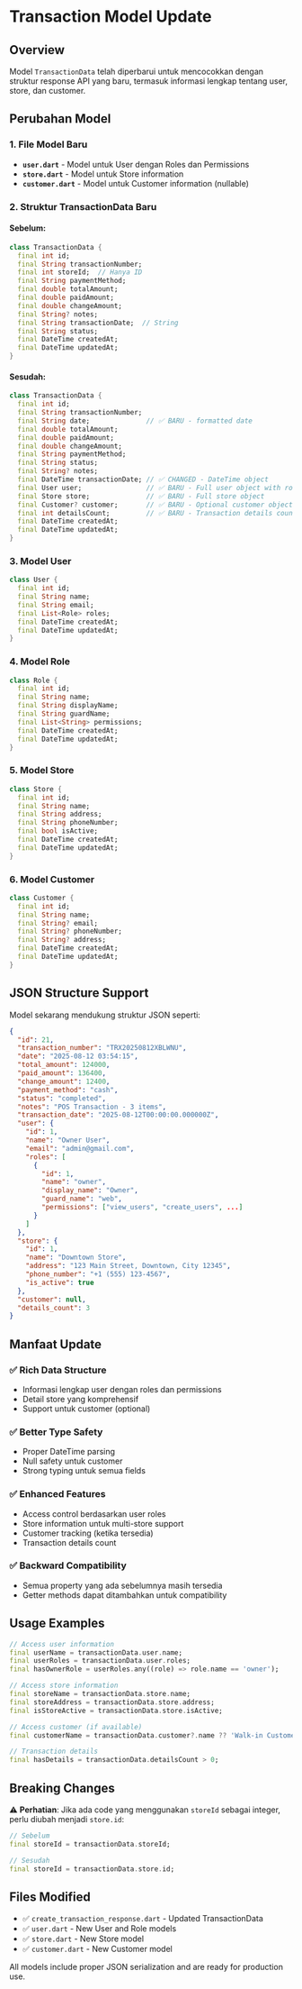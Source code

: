 # Transaction Model Update

## Overview

Model `TransactionData` telah diperbarui untuk mencocokkan dengan struktur response API yang baru, termasuk informasi lengkap tentang user, store, dan customer.

## Perubahan Model

### 1. File Model Baru

- **`user.dart`** - Model untuk User dengan Roles dan Permissions
- **`store.dart`** - Model untuk Store information
- **`customer.dart`** - Model untuk Customer information (nullable)

### 2. Struktur TransactionData Baru

#### Sebelum:

```dart
class TransactionData {
  final int id;
  final String transactionNumber;
  final int storeId;  // Hanya ID
  final String paymentMethod;
  final double totalAmount;
  final double paidAmount;
  final double changeAmount;
  final String? notes;
  final String transactionDate;  // String
  final String status;
  final DateTime createdAt;
  final DateTime updatedAt;
}
```

#### Sesudah:

```dart
class TransactionData {
  final int id;
  final String transactionNumber;
  final String date;              // ✅ BARU - formatted date
  final double totalAmount;
  final double paidAmount;
  final double changeAmount;
  final String paymentMethod;
  final String status;
  final String? notes;
  final DateTime transactionDate; // ✅ CHANGED - DateTime object
  final User user;                // ✅ BARU - Full user object with roles
  final Store store;              // ✅ BARU - Full store object
  final Customer? customer;       // ✅ BARU - Optional customer object
  final int detailsCount;         // ✅ BARU - Transaction details count
  final DateTime createdAt;
  final DateTime updatedAt;
}
```

### 3. Model User

```dart
class User {
  final int id;
  final String name;
  final String email;
  final List<Role> roles;
  final DateTime createdAt;
  final DateTime updatedAt;
}
```

### 4. Model Role

```dart
class Role {
  final int id;
  final String name;
  final String displayName;
  final String guardName;
  final List<String> permissions;
  final DateTime createdAt;
  final DateTime updatedAt;
}
```

### 5. Model Store

```dart
class Store {
  final int id;
  final String name;
  final String address;
  final String phoneNumber;
  final bool isActive;
  final DateTime createdAt;
  final DateTime updatedAt;
}
```

### 6. Model Customer

```dart
class Customer {
  final int id;
  final String name;
  final String? email;
  final String? phoneNumber;
  final String? address;
  final DateTime createdAt;
  final DateTime updatedAt;
}
```

## JSON Structure Support

Model sekarang mendukung struktur JSON seperti:

```json
{
  "id": 21,
  "transaction_number": "TRX20250812XBLWNU",
  "date": "2025-08-12 03:54:15",
  "total_amount": 124000,
  "paid_amount": 136400,
  "change_amount": 12400,
  "payment_method": "cash",
  "status": "completed",
  "notes": "POS Transaction - 3 items",
  "transaction_date": "2025-08-12T00:00:00.000000Z",
  "user": {
    "id": 1,
    "name": "Owner User",
    "email": "admin@gmail.com",
    "roles": [
      {
        "id": 1,
        "name": "owner",
        "display_name": "Owner",
        "guard_name": "web",
        "permissions": ["view_users", "create_users", ...]
      }
    ]
  },
  "store": {
    "id": 1,
    "name": "Downtown Store",
    "address": "123 Main Street, Downtown, City 12345",
    "phone_number": "+1 (555) 123-4567",
    "is_active": true
  },
  "customer": null,
  "details_count": 3
}
```

## Manfaat Update

### ✅ **Rich Data Structure**

- Informasi lengkap user dengan roles dan permissions
- Detail store yang komprehensif
- Support untuk customer (optional)

### ✅ **Better Type Safety**

- Proper DateTime parsing
- Null safety untuk customer
- Strong typing untuk semua fields

### ✅ **Enhanced Features**

- Access control berdasarkan user roles
- Store information untuk multi-store support
- Customer tracking (ketika tersedia)
- Transaction details count

### ✅ **Backward Compatibility**

- Semua property yang ada sebelumnya masih tersedia
- Getter methods dapat ditambahkan untuk compatibility

## Usage Examples

```dart
// Access user information
final userName = transactionData.user.name;
final userRoles = transactionData.user.roles;
final hasOwnerRole = userRoles.any((role) => role.name == 'owner');

// Access store information
final storeName = transactionData.store.name;
final storeAddress = transactionData.store.address;
final isStoreActive = transactionData.store.isActive;

// Access customer (if available)
final customerName = transactionData.customer?.name ?? 'Walk-in Customer';

// Transaction details
final hasDetails = transactionData.detailsCount > 0;
```

## Breaking Changes

⚠️ **Perhatian**: Jika ada code yang menggunakan `storeId` sebagai integer, perlu diubah menjadi `store.id`:

```dart
// Sebelum
final storeId = transactionData.storeId;

// Sesudah
final storeId = transactionData.store.id;
```

## Files Modified

- ✅ `create_transaction_response.dart` - Updated TransactionData
- ✅ `user.dart` - New User and Role models
- ✅ `store.dart` - New Store model
- ✅ `customer.dart` - New Customer model

All models include proper JSON serialization and are ready for production use.
